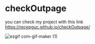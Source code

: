 # checkOutpage
you can check my project with this link https://recepguc.github.io/checkOutpage/

![ezgif com-gif-maker (1)](https://user-images.githubusercontent.com/95586325/204899246-7aaab2d6-4255-442c-9bed-94d192b3bb97.gif)
